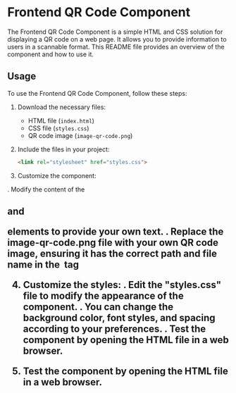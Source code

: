 # Frontend QR Code Component

The Frontend QR Code Component is a simple HTML and CSS solution for displaying a QR code on a web page. It allows you to provide information to users in a scannable format. This README file provides an overview of the component and how to use it.

## Usage

To use the Frontend QR Code Component, follow these steps:

1. Download the necessary files:
   - HTML file (`index.html`)
   - CSS file (`styles.css`)
   - QR code image (`image-qr-code.png`)

2. Include the files in your project:
   ```html
   <link rel="stylesheet" href="styles.css">
3. Customize the component:

 . Modify the content of the <h2> and <p> elements to provide your own text.
 . Replace the image-qr-code.png file with your own QR code image, ensuring it has the correct path and file name in the <img> tag

4. Customize the styles:
 . Edit the "styles.css" file to modify the appearance of the component. 
 . You can change the background color, font styles, and spacing according to your preferences.
 . Test the component by opening the HTML file in a web browser.

5. Test the component by opening the HTML file in a web browser.
